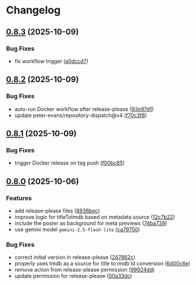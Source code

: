# Changelog

## [0.8.3](https://github.com/rama1997/More-Like-This/compare/v0.8.2...v0.8.3) (2025-10-09)


### Bug Fixes

* fix workflow trigger ([a0dccd7](https://github.com/rama1997/More-Like-This/commit/a0dccd7f896962b2f40ea209c951c9a1bccbc5d8))

## [0.8.2](https://github.com/rama1997/More-Like-This/compare/v0.8.1...v0.8.2) (2025-10-09)


### Bug Fixes

* auto-run Docker workflow after release-please ([93e97d1](https://github.com/rama1997/More-Like-This/commit/93e97d1ea5b4caf63495c1c962684c6a0d345e53))
* update peter-evans/repository-dispatch@v4 ([f70c3f8](https://github.com/rama1997/More-Like-This/commit/f70c3f84e5b1b91afecbee6aa5f2f1bdef639e19))

## [0.8.1](https://github.com/rama1997/More-Like-This/compare/v0.8.0...v0.8.1) (2025-10-09)


### Bug Fixes

* trigger Docker release on tag push ([f00bc85](https://github.com/rama1997/More-Like-This/commit/f00bc858f4fc342d65ab6f5d9bde156ff4678561))

## [0.8.0](https://github.com/rama1997/More-Like-This/compare/v0.7.7...v0.8.0) (2025-10-06)


### Features

* add release-please files ([8936bec](https://github.com/rama1997/More-Like-This/commit/8936bec1aee502a95cc8804acd4eb6c38c42a496))
* improve logic for titleToImdb based on metadata source ([12c7b22](https://github.com/rama1997/More-Like-This/commit/12c7b2297b0bee5747f2e35d79ec60a3196899c7))
* include the poster as background for meta previews ([74ba739](https://github.com/rama1997/More-Like-This/commit/74ba73980982192ce11a4e6174bd046bdfd75322))
* use gemini model `gemini-2.5-flash-lite` ([ca79750](https://github.com/rama1997/More-Like-This/commit/ca797505e7a1711bb84e56b6aa110c4c59b67e54))


### Bug Fixes

* correct initial version in release-please ([247862c](https://github.com/rama1997/More-Like-This/commit/247862c3c3d67b6a163ae83ec7dcf6d1b9451e13))
* properly uses tmdb as a source for title to imdb Id conversion ([6d00c6e](https://github.com/rama1997/More-Like-This/commit/6d00c6e4479335d4af543e66edbae63aa820f6d1))
* remove action from release-please permission ([99924dd](https://github.com/rama1997/More-Like-This/commit/99924ddd6d3df87b5b84ce2e9b050fa94e497f7a))
* update permission for release-please ([00a33dc](https://github.com/rama1997/More-Like-This/commit/00a33dcf6a64782ae703834b61233bb22ba8d8b6))
